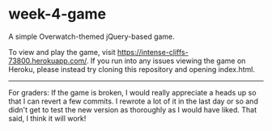 # week-4-game
A simple Overwatch-themed jQuery-based game.

To view and play the game, visit https://intense-cliffs-73800.herokuapp.com/. If you run into any issues viewing the game on Heroku, please instead try cloning this repository and opening index.html.

----
For graders: If the game is broken, I would really appreciate a heads up so that I can revert a few commits. I rewrote a lot of it in the last day or so and didn't get to test the new version as thoroughly as I would have liked. That said, I think it will work! 
